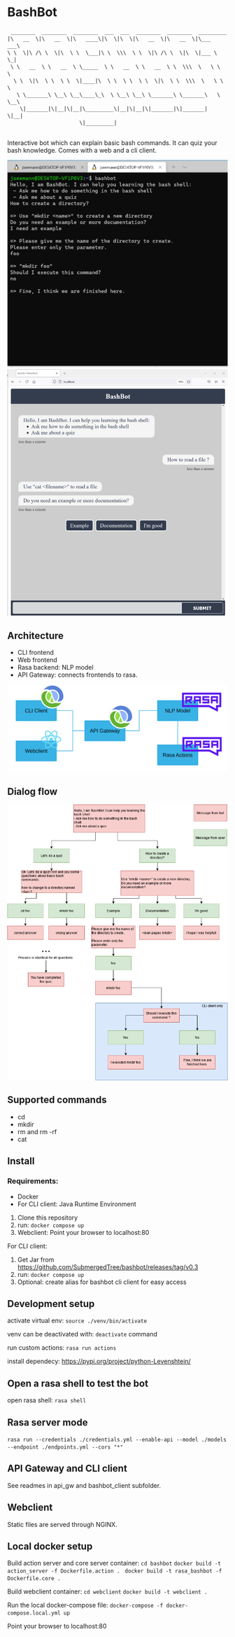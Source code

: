 # BashBot


```
 ________  ________  ________  ___  ___  ________  ________  _________   
|\   __  \|\   __  \|\   ____\|\  \|\  \|\   __  \|\   __  \|\___   ___\ 
\ \  \|\ /\ \  \|\  \ \  \___|\ \  \\\  \ \  \|\ /\ \  \|\  \|___ \  \_| 
 \ \   __  \ \   __  \ \_____  \ \   __  \ \   __  \ \  \\\  \   \ \  \  
  \ \  \|\  \ \  \ \  \|____|\  \ \  \ \  \ \  \|\  \ \  \\\  \   \ \  \ 
   \ \_______\ \__\ \__\____\_\  \ \__\ \__\ \_______\ \_______\   \ \__\
    \|_______|\|__|\|__|\_________\|__|\|__|\|_______|\|_______|    \|__|
                       \|_________|                                      
                                                                         
```                                                                         



Interactive bot which can explain basic bash commands.
It can quiz your bash knowledge.
Comes with a web and a cli client.

![CLI Client](images/cliclient.PNG?raw=true "CLI Client")
![Web client](images/webclient.PNG?raw=true "Web client")


## Architecture
- CLI frontend
- Web frontend
- Rasa backend: NLP model
- API Gateway: connects frontends to rasa.

![Components](images/components.PNG?raw=true "Components of Bashbot")

## Dialog flow

![Dialog Flow](images/dialog_flow.png?raw=true "Dialog Flow")


## Supported commands
- cd
- mkdir
- rm <filename> and rm -rf <directory>
- cat

## Install
### Requirements:
- Docker
- For CLI client: Java Runtime Environment

1. Clone this repository
2. run: ```docker compose up```
3. Webclient: Point your browser to localhost:80

For CLI client:
1. Get Jar from https://github.com/SubmergedTree/bashbot/releases/tag/v0.3
2. run: ```docker compose up```
3. Optional: create alias for bashbot cli client for easy access


## Development setup
activate virtual env:
```source ./venv/bin/activate```

venv can be deactivated with: ```deactivate``` command

run custom actions:
```rasa run actions```

install dependecy:
https://pypi.org/project/python-Levenshtein/

## Open a rasa shell to test the bot

open rasa shell:
```rasa shell```

## Rasa server mode
```rasa run --credentials ./credentials.yml --enable-api --model ./models --endpoint ./endpoints.yml --cors "*" ```

## API Gateway and CLI client
See readmes in api_gw and bashbot_client subfolder.

## Webclient
Static files are served through NGINX.

## Local docker setup

Build action server and core server container:
```cd bashbot```
```docker build -t action_server -f Dockerfile.action . ```
```docker build -t rasa_bashbot -f Dockerfile.core . ```

Build webclient container:
```cd webclient```
```docker build -t webclient . ```

Run the local docker-compose file:
```docker-compose -f docker-compose.local.yml up ```

Point your browser to localhost:80
